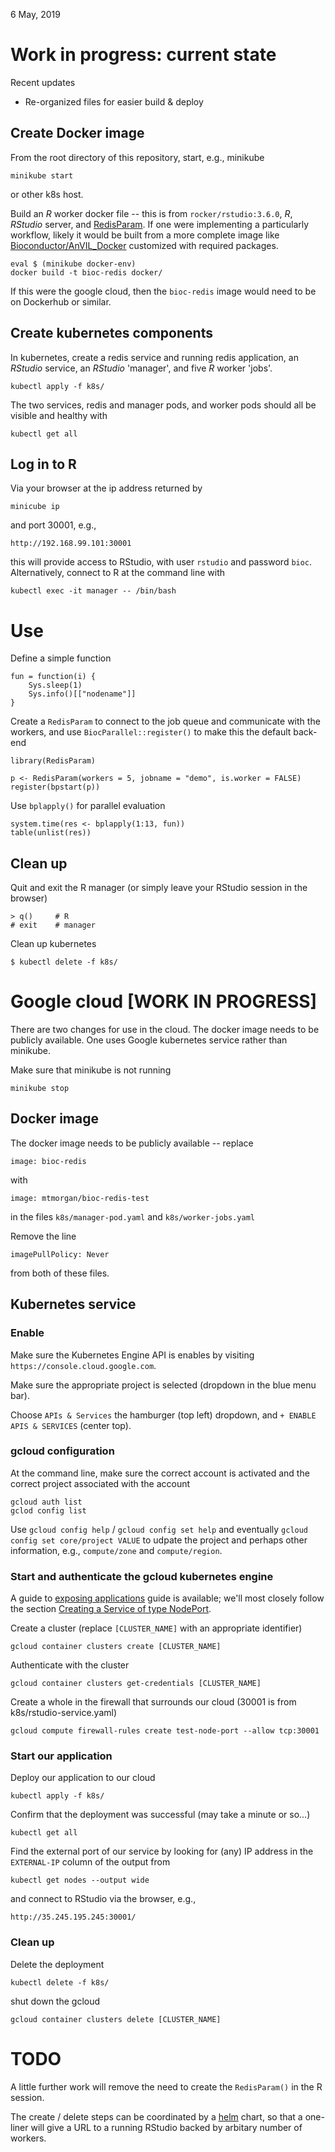 6 May, 2019

# Work in progress: current state

Recent updates

- Re-organized files for easier build & deploy

## Create Docker image

From the root directory of this repository, start, e.g., minikube

    minikube start

or other k8s host.

Build an _R_ worker docker file -- this is from
`rocker/rstudio:3.6.0`, _R_, _RStudio_ server, and [RedisParam][]. If
one were implementing a particularly workflow, likely it would be
built from a more complete image like [Bioconductor/AnVIL_Docker][]
customized with required packages.

    eval $ (minikube docker-env)
    docker build -t bioc-redis docker/

If this were the google cloud, then the `bioc-redis` image would need to
be on Dockerhub or similar.

[RedisParam]: https://github.com/mtmorgan/RedisParam
[Bioconductor/AnVIL_Docker]: https://github.com/Bioconductor/AnVIL_Docker

## Create kubernetes components

In kubernetes, create a redis service and running redis application,
an _RStudio_ service, an _RStudio_ 'manager', and five _R_ worker
'jobs'.

    kubectl apply -f k8s/

The two services, redis and manager pods, and worker pods should all
be visible and healthy with

    kubectl get all

## Log in to R

Via your browser at the ip address returned by

    minicube ip

and port 30001, e.g.,

    http://192.168.99.101:30001

this will provide access to RStudio, with user `rstudio` and password
`bioc`. Alternatively, connect to R at the command line with

    kubectl exec -it manager -- /bin/bash

# Use

Define a simple function

    fun = function(i) {
        Sys.sleep(1)
        Sys.info()[["nodename"]]
    }

Create a `RedisParam` to connect to the job queue and communicate with
the workers, and use `BiocParallel::register()` to make this the
default back-end

    library(RedisParam)

    p <- RedisParam(workers = 5, jobname = "demo", is.worker = FALSE)
    register(bpstart(p))

Use `bplapply()` for parallel evaluation

    system.time(res <- bplapply(1:13, fun))
    table(unlist(res))

## Clean up

Quit and exit the R manager (or simply leave your RStudio session in
the browser)

    > q()     # R
    # exit    # manager

Clean up kubernetes

    $ kubectl delete -f k8s/

# Google cloud [WORK IN PROGRESS]

There are two changes for use in the cloud. The docker image needs to
be publicly available. One uses Google kubernetes service rather than
minikube.

Make sure that minikube is not running

    minikube stop

## Docker image

The docker image needs to be publicly available -- replace

    image: bioc-redis

with

    image: mtmorgan/bioc-redis-test

in the files `k8s/manager-pod.yaml` and `k8s/worker-jobs.yaml`

Remove the line

    imagePullPolicy: Never
    
from both of these files.

## Kubernetes service

### Enable

Make sure the Kubernetes Engine API is enables by visiting
`https://console.cloud.google.com`.

Make sure the appropriate project is selected (dropdown in the blue
menu bar).

Choose `APIs & Services` the hamburger (top left) dropdown, and `+
ENABLE APIS & SERVICES` (center top).

### gcloud configuration

At the command line, make sure the correct account is activated and the correct project associated with the account

    gcloud auth list
    gclod config list
    
Use `gcloud config help` / `gcloud config set help` and eventually
`gcloud config set core/project VALUE` to udpate the project and
perhaps other information, e.g., `compute/zone` and `compute/region`.
    
### Start and authenticate the gcloud kubernetes engine

A guide to [exposing applications][1] guide is available; we'll most closely follow the section [Creating a Service of type NodePort][2].

Create a cluster (replace `[CLUSTER_NAME]` with an appropriate identifier)

    gcloud container clusters create [CLUSTER_NAME]
    
Authenticate with the cluster

    gcloud container clusters get-credentials [CLUSTER_NAME]
    
Create a whole in the firewall that surrounds our cloud (30001 is from
k8s/rstudio-service.yaml)

    gcloud compute firewall-rules create test-node-port --allow tcp:30001

[1]: https://cloud.google.com/kubernetes-engine/docs/how-to/exposing-apps
[2]: https://cloud.google.com/kubernetes-engine/docs/how-to/exposing-apps#creating_a_service_of_type_nodeport

### Start our application

Deploy our application to our cloud

    kubectl apply -f k8s/
    
Confirm that the deployment was successful (may take a minute or so...)

    kubectl get all
    
Find the external port of our service by looking for (any) IP address in the `EXTERNAL-IP` column of the output from

    kubectl get nodes --output wide

and connect to RStudio via the browser, e.g.,

    http://35.245.195.245:30001/
    
### Clean up

Delete the deployment

    kubectl delete -f k8s/
    
shut down the gcloud

    gcloud container clusters delete [CLUSTER_NAME]

# TODO

A little further work will remove the need to create the
`RedisParam()` in the R session.

The create / delete steps can be coordinated by a [helm] chart, so
that a one-liner will give a URL to a running RStudio backed by
arbitary number of workers.

[helm]: https://helm.sh/
